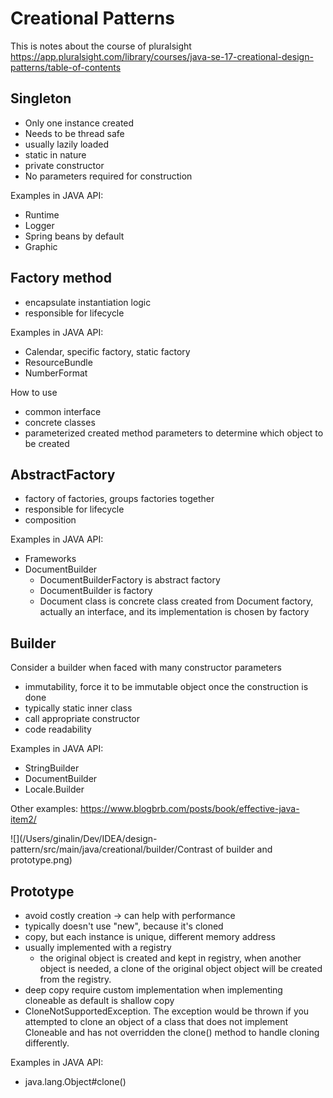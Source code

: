 # Creational Patterns
This is notes about the course of pluralsight
https://app.pluralsight.com/library/courses/java-se-17-creational-design-patterns/table-of-contents

## Singleton
- Only one instance created
- Needs to be thread safe
- usually lazily loaded
- static in nature
- private constructor
- No parameters required for construction

Examples in JAVA API:
- Runtime
- Logger
- Spring beans by default
- Graphic 



## Factory method
- encapsulate instantiation logic
- responsible for lifecycle


Examples in JAVA API:
- Calendar, specific factory, static factory
- ResourceBundle
- NumberFormat

How to use
- common interface
- concrete classes
- parameterized created method
  parameters to determine which object to be created



## AbstractFactory
- factory of factories, groups factories together
- responsible for lifecycle
- composition

Examples in JAVA API:
- Frameworks
- DocumentBuilder
  - DocumentBuilderFactory is abstract factory
  - DocumentBuilder is factory
  - Document class is concrete class created from Document factory, actually an interface, and its implementation is chosen by factory 


## Builder
Consider a builder when faced with many constructor parameters
- immutability, force it to be immutable object once the construction is done
- typically static inner class
- call appropriate constructor
- code readability

Examples in JAVA API:
- StringBuilder
- DocumentBuilder
- Locale.Builder

Other examples:
https://www.blogbrb.com/posts/book/effective-java-item2/

![](/Users/ginalin/Dev/IDEA/design-pattern/src/main/java/creational/builder/Contrast of builder and prototype.png)



## Prototype 
- avoid costly creation -> can help with performance
- typically doesn't use "new", because it's cloned
- copy, but each instance is unique, different memory address
- usually implemented with a registry
  - the original object is created and kept in registry, when another object is needed, a clone of the original object object will be created from the registry.
- deep copy require custom implementation when implementing cloneable as default is shallow copy
- CloneNotSupportedException. The exception would be thrown if you attempted to clone an object of a class that does not implement Cloneable and has not overridden the clone() method to handle cloning differently.

Examples in JAVA API:
- java.lang.Object#clone()